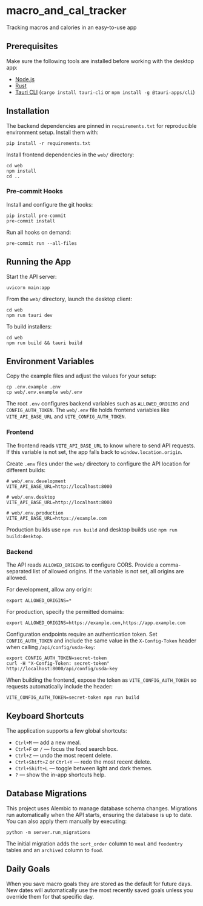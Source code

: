 # macro_and_cal_tracker
Tracking macros and calories in an easy-to-use app

## Prerequisites

Make sure the following tools are installed before working with the desktop app:

- [Node.js](https://nodejs.org/)
- [Rust](https://www.rust-lang.org/tools/install)
- [Tauri CLI](https://tauri.app/) (`cargo install tauri-cli` or `npm install -g @tauri-apps/cli`)

## Installation

The backend dependencies are pinned in `requirements.txt` for reproducible
environment setup. Install them with:

```
pip install -r requirements.txt
```

Install frontend dependencies in the `web/` directory:

```
cd web
npm install
cd ..
```

### Pre-commit Hooks

Install and configure the git hooks:

```
pip install pre-commit
pre-commit install
```

Run all hooks on demand:

```
pre-commit run --all-files
```


## Running the App

Start the API server:

```
uvicorn main:app
```

From the `web/` directory, launch the desktop client:

```
cd web
npm run tauri dev
```

To build installers:

```
cd web
npm run build && tauri build
```

## Environment Variables

Copy the example files and adjust the values for your setup:

```
cp .env.example .env
cp web/.env.example web/.env
```

The root `.env` configures backend variables such as `ALLOWED_ORIGINS` and
`CONFIG_AUTH_TOKEN`. The `web/.env` file holds frontend variables like
`VITE_API_BASE_URL` and `VITE_CONFIG_AUTH_TOKEN`.

### Frontend

The frontend reads `VITE_API_BASE_URL` to know where to send API requests. If this
variable is not set, the app falls back to `window.location.origin`.

Create `.env` files under the `web/` directory to configure the API location for
different builds:

```
# web/.env.development
VITE_API_BASE_URL=http://localhost:8000

# web/.env.desktop
VITE_API_BASE_URL=http://localhost:8000

# web/.env.production
VITE_API_BASE_URL=https://example.com
```

Production builds use `npm run build` and desktop builds use `npm run build:desktop`.

### Backend

The API reads `ALLOWED_ORIGINS` to configure CORS. Provide a comma-separated list of allowed
origins. If the variable is not set, all origins are allowed.

For development, allow any origin:

```
export ALLOWED_ORIGINS=*
```

For production, specify the permitted domains:

```
export ALLOWED_ORIGINS=https://example.com,https://app.example.com
```

Configuration endpoints require an authentication token. Set
`CONFIG_AUTH_TOKEN` and include the same value in the `X-Config-Token`
header when calling `/api/config/usda-key`:

```
export CONFIG_AUTH_TOKEN=secret-token
curl -H "X-Config-Token: secret-token" http://localhost:8000/api/config/usda-key
```

When building the frontend, expose the token as `VITE_CONFIG_AUTH_TOKEN` so
requests automatically include the header:

```
VITE_CONFIG_AUTH_TOKEN=secret-token npm run build
```

## Keyboard Shortcuts

The application supports a few global shortcuts:

- `Ctrl+M` — add a new meal.
- `Ctrl+F` or `/` — focus the food search box.
- `Ctrl+Z` — undo the most recent delete.
- `Ctrl+Shift+Z` or `Ctrl+Y` — redo the most recent delete.
- `Ctrl+Shift+L` — toggle between light and dark themes.
- `?` — show the in-app shortcuts help.

## Database Migrations

This project uses Alembic to manage database schema changes. Migrations run
automatically when the API starts, ensuring the database is up to date. You can
also apply them manually by executing:

```
python -m server.run_migrations
```

The initial migration adds the `sort_order` column to `meal` and `foodentry`
tables and an `archived` column to `food`.

## Daily Goals

When you save macro goals they are stored as the default for future days. New dates
will automatically use the most recently saved goals unless you override them for
that specific day.
